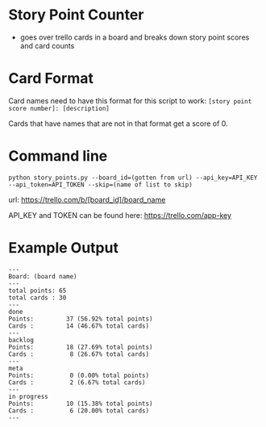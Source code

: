 # Story Point Counter
* goes over trello cards in a board and breaks down story point scores and card counts

# Card Format
Card names need to have this format for this script to work:
`[story point score number]: [description]`

Cards that have names that are not in that format get a score of 0.

# Command line
`python story_points.py --board_id=(gotten from url) --api_key=API_KEY --api_token=API_TOKEN --skip=(name of list to skip)`

url:
https://trello.com/b/[board_id]/board_name

API_KEY and TOKEN can be found here:
https://trello.com/app-key

# Example Output
```
---
Board: (board name)
---
total points: 65
total cards : 30
---
done
Points:         37 (56.92% total points)
Cards :         14 (46.67% total cards)
---
backlog
Points:         18 (27.69% total points)
Cards :          8 (26.67% total cards)
---
meta
Points:          0 (0.00% total points)
Cards :          2 (6.67% total cards)
---
in progress
Points:         10 (15.38% total points)
Cards :          6 (20.00% total cards)
---
